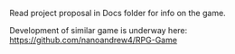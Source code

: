 Read project proposal in Docs folder for info on the game.

Development of similar game is underway here: https://github.com/nanoandrew4/RPG-Game
